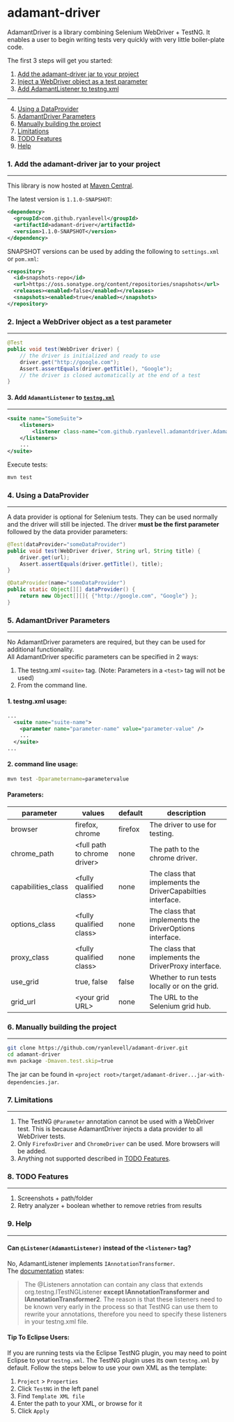 # adamant-driver

AdamantDriver is a library combining Selenium WebDriver + TestNG. It enables a user to begin writing tests very quickly with very little boiler-plate code.

The first 3 steps will get you started:
1. [Add the adamant-driver jar to your project](#add-jar)
2. [Inject a WebDriver object as a test parameter](#inject-wd)
3. [Add AdamantListener to testng.xml](#add-list)

---

4. [Using a DataProvider](#dp)
5. [AdamantDriver Parameters](#test-params)
6. [Manually building the project](#manual-build)
7. [Limitations](#limitations)
8. [TODO Features](#todo)
9. [Help](#help)

### 1. Add the adamant-driver jar to your project<a name="add-jar"></a>
---
This library is now hosted at [Maven Central](http://mvnrepository.com/artifact/com.github.ryanlevell/adamant-driver).

The latest version is ```1.1.0-SNAPSHOT```:
```XML
<dependency>
  <groupId>com.github.ryanlevell</groupId>
  <artifactId>adamant-driver</artifactId>
  <version>1.1.0-SNAPSHOT</version>
</dependency>
```
SNAPSHOT versions can be used by adding the following to ```settings.xml``` or ```pom.xml```:
```XML
<repository>
  <id>snapshots-repo</id>
  <url>https://oss.sonatype.org/content/repositories/snapshots</url>
  <releases><enabled>false</enabled></releases>
  <snapshots><enabled>true</enabled></snapshots>
</repository>
```

### 2. Inject a WebDriver object as a test parameter<a name="inject-wd"></a>
---
```JAVA
@Test
public void test(WebDriver driver) {
    // the driver is initialized and ready to use
    driver.get("http://google.com");
    Assert.assertEquals(driver.getTitle(), "Google");
    // the driver is closed automatically at the end of a test
}
```

#### 3. Add ```AdamantListener``` to [```testng.xml```](http://testng.org/doc/documentation-main.html#testng-xml)<a name="add-list"></a>
---
```XML
<suite name="SomeSuite">
	<listeners>
		<listener class-name="com.github.ryanlevell.adamantdriver.AdamantListener" />
	</listeners>
	...
</suite>
```

Execute tests:
```BASH
mvn test
```

### 4. Using a DataProvider<a name="dp"></a>
---
A data provider is optional for Selenium tests. They can be used normally and the driver will still be injected. The driver **must be the first parameter** followed by the data provider parameters:

```JAVA
@Test(dataProvider="someDataProvider")
public void test(WebDriver driver, String url, String title) {
    driver.get(url);
    Assert.assertEquals(driver.getTitle(), title);
}

@DataProvider(name="someDataProvider")
public static Object[][] dataProvider() {
    return new Object[][]{ {"http://google.com", "Google"} };
}
```

### 5. AdamantDriver Parameters<a name="test-params"></a>
---
No AdamantDriver parameters are required, but they can be used for additional functionality.  
All AdamantDriver specific parameters can be specified in 2 ways:
1. The testng.xml ```<suite>``` tag. (Note: Parameters in a ```<test>``` tag will not be used)
2. From the command line.

#### 1. testng.xml usage:
```XML
...
  <suite name="suite-name">
    <parameter name="parameter-name" value="parameter-value" />
    ...
  </suite>
...
```

#### 2. command line usage:
```BASH
mvn test -Dparametername=parametervalue
```

#### Parameters:
| parameter          | values                             | default | description                    |
|--------------------|------------------------------------|---------|--------------------------------|
| browser            | firefox, chrome                    | firefox | The driver to use for testing. |
| chrome_path        | &lt;full path to chrome driver&gt; | none    | The path to the chrome driver. |
| capabilities_class | &lt;fully qualified class&gt;      | none    | The class that implements the DriverCapabilties interface. |
| options_class      | &lt;fully qualified class&gt;      | none    | The class that implements the DriverOptions interface. |
| proxy_class        | &lt;fully qualified class&gt;      | none    | The class that implements the DriverProxy interface. |
| use_grid           | true, false                        | false   | Whether to run tests locally or on the grid. |
| grid_url           | &lt;your grid URL&gt;              | none    | The URL to the Selenium grid hub. |


### 6. Manually building the project<a name="manual-build"></a>
---
```bash
git clone https://github.com/ryanlevell/adamant-driver.git
cd adamant-driver
mvn package -Dmaven.test.skip=true
```
The jar can be found in ```<project root>/target/adamant-driver...jar-with-dependencies.jar```.

### 7. Limitations<a name="limitations"></a>
---
1. The TestNG ```@Parameter``` annotation cannot be used with a WebDriver test. This is because AdamantDriver injects a data provider to all WebDriver tests.
2. Only ```FirefoxDriver``` and ```ChromeDriver``` can be used. More browsers will be added.
3. Anything not supported described in [TODO Features](#todo).


### 8. TODO Features<a name="todo"></a>
---
1. Screenshots + path/folder
2. Retry analyzer + boolean whether to remove retries from results

### 9. Help<a name="help"></a>
---
#### Can ```@Listener(AdamantListener)``` instead of the ```<listener>``` tag?
No, AdamantListener implements ```IAnnotationTransformer```.  
The [documentation](http://testng.org/doc/documentation-main.html#listeners-testng-xml) states:
>The @Listeners annotation can contain any class that extends org.testng.ITestNGListener
**except IAnnotationTransformer and IAnnotationTransformer2**. The reason is that these
listeners need to be known very early in the process so that TestNG can use them to
rewrite your annotations, therefore you need to specify these listeners in your
testng.xml file.

#### Tip To Eclipse Users:
If you are running tests via the Eclipse TestNG plugin, you may need to point Eclipse to your ```testng.xml```. The TestNG plugin uses its own ```testng.xml``` by default. Follow the steps below to use your own XML as the template:

1. ```Project``` > ```Properties```
2. Click ```TestNG``` in the left panel
3. Find ```Template XML file```
4. Enter the path to your XML, or browse for it
5. Click ```Apply```

